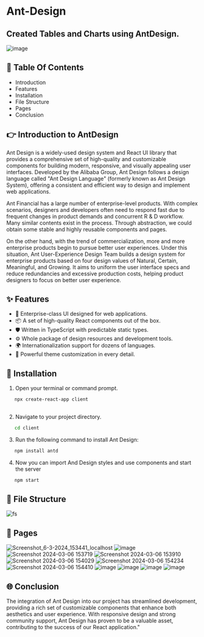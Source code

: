 # Ant-Design

## Created Tables and Charts using AntDesign.
![image](https://github.com/RCTS-K-Hub/Feb_Team_08/assets/104025509/bd9f484b-7d87-4c6a-9785-69bf17762fde)

## 🔬 Table Of Contents
- Introduction
- Features
- Installation
- File Structure
- Pages
- Conclusion

## 👉 Introduction to AntDesign

Ant Design is a widely-used design system and React UI library that provides a comprehensive set of high-quality and customizable components for building modern, responsive, and visually appealing user interfaces. Developed by the Alibaba Group, Ant Design follows a design language called "Ant Design Language" (formerly known as Ant Design System), offering a consistent and efficient way to design and implement web applications.

Ant Financial has a large number of enterprise-level products. With complex scenarios, designers and developers often need to respond fast due to frequent changes in product demands and concurrent R & D workflow. Many similar contents exist in the process. Through abstraction, we could obtain some stable and highly reusable components and pages.

On the other hand, with the trend of commercialization, more and more enterprise products begin to pursue better user experiences. Under this situation, Ant User-Experience Design Team builds a design system for enterprise products based on four design values of Natural, Certain, Meaningful, and Growing. It aims to uniform the user interface specs and reduce redundancies and excessive production costs, helping product designers to focus on better user experience.

## ✨ Features

- 🌈 Enterprise-class UI designed for web applications.
- 📦 A set of high-quality React components out of the box.
- 🛡 Written in TypeScript with predictable static types.
- ⚙️ Whole package of design resources and development tools.
- 🌍 Internationalization support for dozens of languages.
- 🎨 Powerful theme customization in every detail.

## 🚀 Installation

1. Open your terminal or command prompt.

```bash
   npx create-react-app client
   
   ```

2. Navigate to your project directory.

```bash
   cd client
   ```

3. Run the following command to install Ant Design:

```bash
   npm install antd
   ```
4. Now you can import And Design styles and use components and start the server
   
```bash
   npm start
   ```

## 📁 File Structure
![fs](https://github.com/RCTS-K-Hub/Feb_Team_08/assets/104025509/8186a0d4-2791-4501-850f-dc8221eddea3)

## 📄 Pages
![Screenshot_6-3-2024_153441_localhost](https://github.com/RCTS-K-Hub/Feb_Team_08/assets/104025509/6322f85e-6a81-4c30-b14e-dd00e43f4a9c)
![image](https://github.com/RCTS-K-Hub/Feb_Team_08/assets/104025509/3ace5f15-ffc4-4682-aa37-c293a894c27f)
![Screenshot 2024-03-06 153719](https://github.com/RCTS-K-Hub/Feb_Team_08/assets/104025509/d5a42930-f49f-4a9d-a52c-9e4673ab4f9c)
![Screenshot 2024-03-06 153910](https://github.com/RCTS-K-Hub/Feb_Team_08/assets/104025509/9d82827e-57e8-47a8-8adb-8ed84ca8b791)
![Screenshot 2024-03-06 154029](https://github.com/RCTS-K-Hub/Feb_Team_08/assets/104025509/e91480b6-9dbb-4d8b-9167-dcd7eccf1488)
![Screenshot 2024-03-06 154234](https://github.com/RCTS-K-Hub/Feb_Team_08/assets/104025509/1ae5b276-9a2a-46cc-998d-b461b7288473)
![Screenshot 2024-03-06 154410](https://github.com/RCTS-K-Hub/Feb_Team_08/assets/104025509/bf9f5cce-1b13-42ad-821d-06a1cb70450b)
![image](https://github.com/RCTS-K-Hub/Feb_Team_08/assets/104025509/d9e2882d-b786-4bb0-8284-de918280561d)
![image](https://github.com/RCTS-K-Hub/Feb_Team_08/assets/104025509/b3caf3d3-5518-456b-bd11-d86558bb829d)
![image](https://github.com/RCTS-K-Hub/Feb_Team_08/assets/104025509/0637f421-f171-45d7-bae5-6c7f32b1e176)
![image](https://github.com/RCTS-K-Hub/Feb_Team_08/assets/104025509/6cbe9b26-fdda-46af-af51-5d3e3ab67e7b)

## 🌐 Conclusion
The integration of Ant Design into our project has streamlined development, providing a rich set of customizable components that enhance both aesthetics and user experience. With responsive design and strong community support, Ant Design has proven to be a valuable asset, contributing to the success of our React application."

